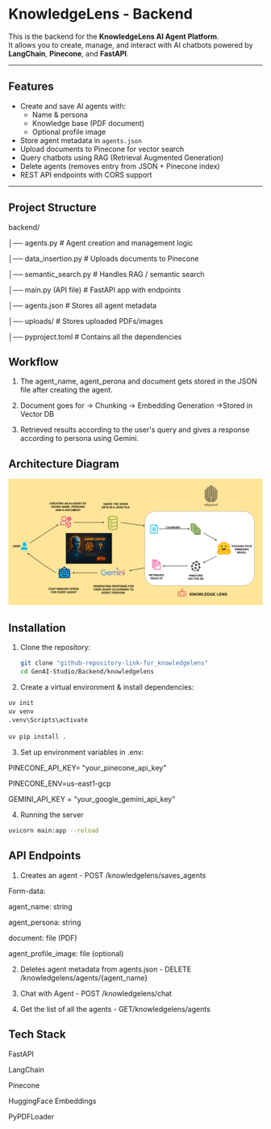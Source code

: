 #  KnowledgeLens - Backend

This is the backend for the **KnowledgeLens AI Agent Platform**.  
It allows you to create, manage, and interact with AI chatbots powered by **LangChain**, **Pinecone**, and **FastAPI**.

---

##  Features
- Create and save AI agents with:
  - Name & persona
  - Knowledge base (PDF document)
  - Optional profile image
- Store agent metadata in `agents.json`
- Upload documents to Pinecone for vector search
- Query chatbots using RAG (Retrieval Augmented Generation)
- Delete agents (removes entry from JSON + Pinecone index)
- REST API endpoints with CORS support

---

##  Project Structure

backend/

│── agents.py                    # Agent creation and management logic

│── data_insertion.py            # Uploads documents to Pinecone

│── semantic_search.py           # Handles RAG / semantic search

│── main.py (API file)           # FastAPI app with endpoints

│── agents.json                  # Stores all agent metadata

│── uploads/                     # Stores uploaded PDFs/images

│── pyproject.toml               # Contains all the dependencies


## Workflow

1. The agent_name, agent_perona and document gets stored in the JSON file after creating the agent.

2. Document goes for -> Chunking -> Embedding Generation ->Stored in Vector DB

3. Retrieved results according to the user's query and gives a response according to persona using Gemini.


## Architecture Diagram

![Knowledge Lens Architecture](Docs/Knowledge_Lens_Architecture.png)

##  Installation

1. Clone the repository:

   ```bash
   git clone "github-repository-link-for_knowledgelens"
   cd GenAI-Studio/Backend/knowledgelens
   ```
2. Create a virtual environment & install dependencies:

```bash
uv init
uv venv  
.venv\Scripts\activate      

uv pip install .
```

3. Set up environment variables in .env:

PINECONE_API_KEY= "your_pinecone_api_key"

PINECONE_ENV=us-east1-gcp

GEMINI_API_KEY = "your_google_gemini_api_key"

4. Running the server

```bash
uvicorn main:app --reload
```

## API Endpoints

1. Creates an agent - POST /knowledgelens/saves_agents

Form-data:

agent_name: string

agent_persona: string

document: file (PDF)

agent_profile_image: file (optional)

2. Deletes agent metadata from agents.json - DELETE /knowledgelens/agents/{agent_name}

3. Chat with Agent - POST /knowledgelens/chat

4. Get the list of all the agents - GET/knowledgelens/agents

## Tech Stack

FastAPI

LangChain

Pinecone

HuggingFace Embeddings

PyPDFLoader



